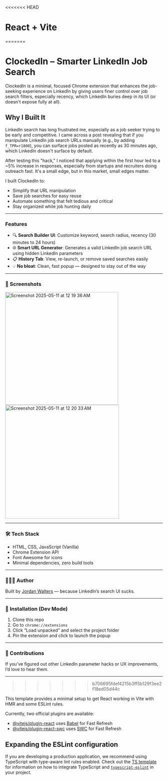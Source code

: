 <<<<<<< HEAD
# React + Vite
=======
# ClockedIn – Smarter LinkedIn Job Search

ClockedIn is a minimal, focused Chrome extension that enhances the job-seeking experience on LinkedIn by giving users finer control over job search filters, especially recency, which LinkedIn buries deep in its UI (or doesn't expose fully at all).

## Why I Built It

LinkedIn search has long frustrated me, especially as a job seeker trying to be early and competitive. I came across a post revealing that if you manipulate LinkedIn job search URLs manually (e.g., by adding `f_TPR=r1800`), you can surface jobs posted as recently as 30 minutes ago, which LinkedIn doesn't surface by default.

After testing this "hack," I noticed that applying within the first hour led to a ~5% increase in responses, especially from startups and recruiters doing outreach fast. It's a small edge, but in this market, small edges matter.

I built ClockedIn to:
- Simplify that URL manipulation
- Save job searches for easy reuse
- Automate something that felt tedious and critical
- Stay organized while job hunting daily

---

### Features

- 🔍 **Search Builder UI**: Customize keyword, search radius, recency (30 minutes to 24 hours)
- 🌐 **Smart URL Generator**: Generates a valid LinkedIn job search URL using hidden LinkedIn parameters
- 📋 **History Tab**: View, re-launch, or remove saved searches easily
- 💡 **No bloat**: Clean, fast popup — designed to stay out of the way

---

### 📸 Screenshots

<img width="361" alt="Screenshot 2025-05-11 at 12 19 36 AM" src="https://github.com/user-attachments/assets/8bce8703-12ea-422d-b67d-9c67e92da7e1" />

<img width="364" alt="Screenshot 2025-05-11 at 12 20 33 AM" src="https://github.com/user-attachments/assets/db807d26-5214-4a1e-87eb-31f21c972690" />

---

### 🛠 Tech Stack

- HTML, CSS, JavaScript (Vanilla)
- Chrome Extension API 
- Font Awesome for icons
- Minimal dependencies, zero build tools

---

### 🙋🏽‍♀️ Author

Built by [Jordan Walters](https://github.com/J-Walters) — because LinkedIn’s search UI sucks.

---

### 📎 Installation (Dev Mode)

1. Clone this repo
2. Go to `chrome://extensions`
3. Click “Load unpacked” and select the project folder
4. Pin the extension and click to launch the popup

---

### 🤝 Contributions

If you’ve figured out other LinkedIn parameter hacks or UX improvements, I’d love to hear them.

---
>>>>>>> b706695fdef4215b3ff5b129f3ee2f18ed05d44c

This template provides a minimal setup to get React working in Vite with HMR and some ESLint rules.

Currently, two official plugins are available:

- [@vitejs/plugin-react](https://github.com/vitejs/vite-plugin-react/blob/main/packages/plugin-react) uses [Babel](https://babeljs.io/) for Fast Refresh
- [@vitejs/plugin-react-swc](https://github.com/vitejs/vite-plugin-react/blob/main/packages/plugin-react-swc) uses [SWC](https://swc.rs/) for Fast Refresh

## Expanding the ESLint configuration

If you are developing a production application, we recommend using TypeScript with type-aware lint rules enabled. Check out the [TS template](https://github.com/vitejs/vite/tree/main/packages/create-vite/template-react-ts) for information on how to integrate TypeScript and [`typescript-eslint`](https://typescript-eslint.io) in your project.
